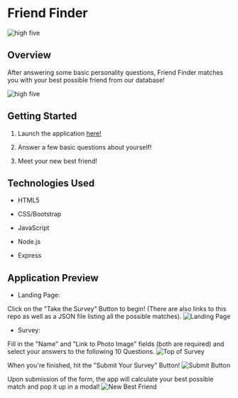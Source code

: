 # Friend Finder

![high five](https://media.giphy.com/media/3o72Fis1cjDIyky9yM/giphy.gif)

## Overview

After answering some basic personality questions, Friend Finder matches you with your best possible friend from our database!

![high five](https://media.giphy.com/media/l3vR5HkvzeozZUFI4/giphy.gif)

## Getting Started

1. Launch the application [here!] 

2. Answer a few basic questions about yourself!

3. Meet your new best friend! 

## Technologies Used

* HTML5

* CSS/Bootstrap

* JavaScript

* Node.js

* Express

## Application Preview

* Landing Page:

Click on the "Take the Survey" Button to begin! 
(There are also links to this repo as well as a JSON file listing all the possible matches).
![Landing Page](../public/images/friendFinder1.jpg)

* Survey:

Fill in the "Name" and "Link to Photo Image" fields (both are required) and select your answers to the following 10 Questions.
![Top of Survey](/public/images/friendFinder2.jpg)

When you're finished, hit the "Submit Your Survey" Button!
![Submit Button](/public/images/friendFinder3.jpg)

Upon submission of the form, the app will calculate your best possible match and pop it up in a modal!
![New Best Friend](/public/images/friendFinder4.jpg)

[here!]: https://powerful-inlet-30565.herokuapp.com/
